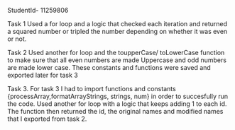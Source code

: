StudentId- 11259806

Task 1
Used a for loop and a logic that checked each iteration and returned a squared number
or tripled the number depending on whether it was even or not.

Task 2
Used another for loop and the toupperCase/ toLowerCase function to make sure
that all even numbers are made Uppercase and odd numbers are made lower case.
These constants and functions were saved and exported later for task 3

Task 3.
For task 3 I had to import functions and constants {processArray,formatArrayStrings, strings, num}
in order to succesfully run the code. Used another for loop with a logic that keeps adding 1 to each id.
The function then returned the id, the original names and modified names that I exported from task 2.
